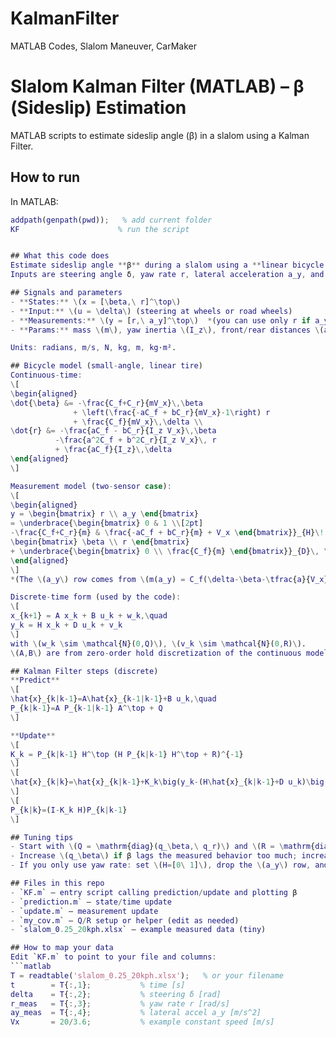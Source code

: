 # KalmanFilter
MATLAB Codes, Slalom Maneuver, CarMaker 
# Slalom Kalman Filter (MATLAB) – β (Sideslip) Estimation

MATLAB scripts to estimate sideslip angle (β) in a slalom using a Kalman Filter.

## How to run
In MATLAB:
```matlab
addpath(genpath(pwd));   % add current folder
KF                      % run the script


## What this code does
Estimate sideslip angle **β** during a slalom using a **linear bicycle model** and a **Kalman Filter (KF)**.  
Inputs are steering angle δ, yaw rate r, lateral acceleration a_y, and vehicle speed Vx (constant or slowly varying).

## Signals and parameters
- **States:** \(x = [\beta,\ r]^\top\)
- **Input:** \(u = \delta\) (steering at wheels or road wheels)
- **Measurements:** \(y = [r,\ a_y]^\top\)  *(you can use only r if a_y is noisy)*
- **Params:** mass \(m\), yaw inertia \(I_z\), front/rear distances \(a,b\), cornering stiffnesses \(C_f,C_r\), speed \(V_x\)

Units: radians, m/s, N, kg, m, kg·m².

## Bicycle model (small-angle, linear tire)
Continuous-time:
\[
\begin{aligned}
\dot{\beta} &= -\frac{C_f+C_r}{mV_x}\,\beta
              + \left(\frac{-aC_f + bC_r}{mV_x}-1\right) r
              + \frac{C_f}{mV_x}\,\delta \\
\dot{r} &= -\frac{aC_f - bC_r}{I_z V_x}\,\beta
          -\frac{a^2C_f + b^2C_r}{I_z V_x}\, r
          + \frac{aC_f}{I_z}\,\delta
\end{aligned}
\]

Measurement model (two-sensor case):
\[
\begin{aligned}
y = \begin{bmatrix} r \\ a_y \end{bmatrix}
= \underbrace{\begin{bmatrix} 0 & 1 \\[2pt]
-\frac{C_f+C_r}{m} & \frac{-aC_f + bC_r}{m} + V_x \end{bmatrix}}_{H}\!
\begin{bmatrix} \beta \\ r \end{bmatrix}
+ \underbrace{\begin{bmatrix} 0 \\ \frac{C_f}{m} \end{bmatrix}}_{D}\, \delta
\end{aligned}
\]
*(The \(a_y\) row comes from \(m(a_y) = C_f(\delta-\beta-\tfrac{a}{V_x}r)+C_r(-\beta+\tfrac{b}{V_x}r)\) and \(a_y \approx V_x(\dot{\beta}+r)\).)*

Discrete-time form (used by the code):
\[
x_{k+1} = A x_k + B u_k + w_k,\quad
y_k = H x_k + D u_k + v_k
\]
with \(w_k \sim \mathcal{N}(0,Q)\), \(v_k \sim \mathcal{N}(0,R)\).  
\(A,B\) are from zero-order hold discretization of the continuous model at the sample time \(T_s\).

## Kalman Filter steps (discrete)
**Predict**
\[
\hat{x}_{k|k-1}=A\hat{x}_{k-1|k-1}+B u_k,\quad
P_{k|k-1}=A P_{k-1|k-1} A^\top + Q
\]

**Update**
\[
K_k = P_{k|k-1} H^\top (H P_{k|k-1} H^\top + R)^{-1}
\]
\[
\hat{x}_{k|k}=\hat{x}_{k|k-1}+K_k\big(y_k-(H\hat{x}_{k|k-1}+D u_k)\big)
\]
\[
P_{k|k}=(I-K_k H)P_{k|k-1}
\]

## Tuning tips
- Start with \(Q = \mathrm{diag}(q_\beta,\ q_r)\) and \(R = \mathrm{diag}(r_r,\ r_{a_y})\).
- Increase \(q_\beta\) if β lags the measured behavior too much; increase \(r_{a_y}\) if lateral-accel noise shakes the estimate.
- If you only use yaw rate: set \(H=[0\ 1]\), drop the \(a_y\) row, and use a scalar \(R\).

## Files in this repo
- `KF.m` – entry script calling prediction/update and plotting β
- `prediction.m` – state/time update
- `update.m` – measurement update
- `my_cov.m` – Q/R setup or helper (edit as needed)
- `slalom_0.25_20kph.xlsx` – example measured data (tiny)

## How to map your data
Edit `KF.m` to point to your file and columns:
```matlab
T = readtable('slalom_0.25_20kph.xlsx');   % or your filename
t        = T{:,1};           % time [s]
delta    = T{:,2};           % steering δ [rad]
r_meas   = T{:,3};           % yaw rate r [rad/s]
ay_meas  = T{:,4};           % lateral accel a_y [m/s^2]
Vx       = 20/3.6;           % example constant speed [m/s]

